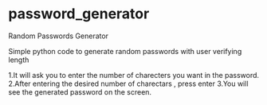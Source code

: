 # password_generator
Random Passwords Generator 

Simple python code to generate random passwords with user verifying length

1.It will ask you to enter the number of charecters you want in the password.<br>
2.After entering the desired number of charectars , press enter
3.You will see the generated password on the screen.
